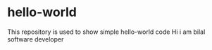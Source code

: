 # hello-world
This repository is used to show simple hello-world code
Hi i am bilal software developer
